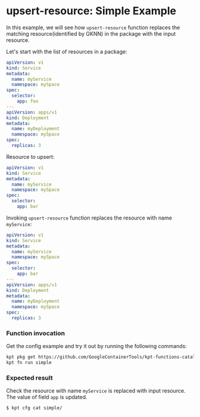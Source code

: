 # upsert-resource: Simple Example

In this example, we will see how `upsert-resource` function replaces the
matching resource(identified by GKNN) in the package with the input resource.

Let's start with the list of resources in a package:

```yaml
apiVersion: v1
kind: Service
metadata:
  name: myService
  namespace: mySpace
spec:
  selector:
    app: foo
---
apiVersion: apps/v1
kind: Deployment
metadata:
  name: myDeployment
  namespace: mySpace
spec:
  replicas: 3
```

Resource to upsert:

```yaml
apiVersion: v1
kind: Service
metadata:
  name: myService
  namespace: mySpace
spec:
  selector:
    app: bar
```

Invoking `upsert-resource` function replaces the resource with name `myService`:

```yaml
apiVersion: v1
kind: Service
metadata:
  name: myService
  namespace: mySpace
spec:
  selector:
    app: bar
---
apiVersion: apps/v1
kind: Deployment
metadata:
  name: myDeployment
  namespace: mySpace
spec:
  replicas: 3
```

### Function invocation

Get the config example and try it out by running the following commands:

<!-- @getAndRunPkg @test -->

```sh
kpt pkg get https://github.com/GoogleContainerTools/kpt-functions-catalog.git/examples/upsert-resource/simple .
kpt fn run simple
```

### Expected result

Check the resource with name `myService` is replaced with input resource. The value of field `app` is updated.

```sh
$ kpt cfg cat simple/
```
